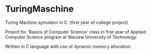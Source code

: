 # TuringMaschine
Turing Machine symulator in C. (first year of college project)

Project for 'Basics of Computer Science' class in first year of Applied Computer Science program at Warsaw University of Technology.

Written in C language with use of dynamic memory allocation. 
